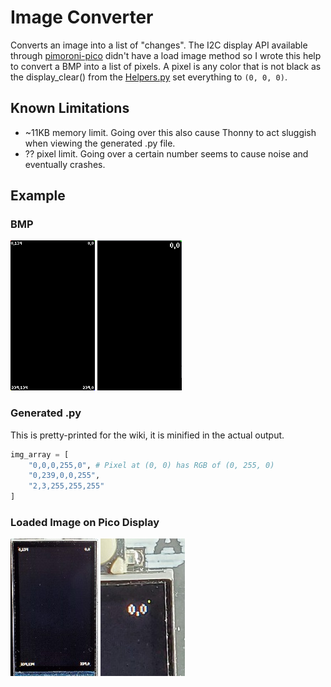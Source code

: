 # Image Converter
Converts an image into a list of "changes". The I2C display API available through [pimoroni-pico](https://github.com/pimoroni/pimoroni-pico/tree/main/micropython/modules/pico_display) didn't have a load image method so I wrote this help to convert a BMP into a list of pixels. A pixel is any color that is not black as the display_clear() from the [Helpers.py](/helpers.py) set everything to `(0, 0, 0)`.

## Known Limitations
   - ~11KB memory limit. Going over this also cause Thonny to act sluggish when viewing the generated .py file.
   - ?? pixel limit. Going over a certain number seems to cause noise and eventually crashes.

## Example

### BMP

![Screenshot](/desktop/screen.bmp)
![Screenshot](/desktop/screen_2.bmp)

### Generated .py
This is pretty-printed for the wiki, it is minified in the actual output. 
```python
img_array = [
    "0,0,0,255,0", # Pixel at (0, 0) has RGB of (0, 255, 0)
    "0,239,0,0,255",
    "2,3,255,255,255"
]
```

### Loaded Image on Pico Display
![Screenshot](/desktop/screen.jpg)
![Screenshot](/desktop/screen_2.jpg)
